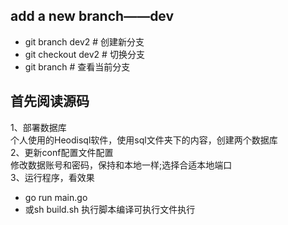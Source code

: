 ## add a new branch——dev
- git branch dev2  # 创建新分支
- git checkout dev2 # 切换分支
- git branch # 查看当前分支

## 首先阅读源码
1、部署数据库  
个人使用的Heodisql软件，使用sql文件夹下的内容，创建两个数据库  
2、更新conf配置文件配置  
修改数据账号和密码，保持和本地一样;选择合适本地端口   
3、运行程序，看效果  
- go run main.go
- 或sh build.sh 执行脚本编译可执行文件执行